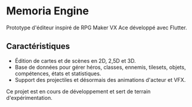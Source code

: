 # Memoria Engine

Prototype d'éditeur inspiré de RPG Maker VX Ace développé avec Flutter.

## Caractéristiques

- Édition de cartes et de scènes en 2D, 2,5D et 3D.
- Base de données pour gérer héros, classes, ennemis, tilesets, objets, compétences, états et statistiques.
- Support des projectiles et désormais des animations d'acteur et VFX.

Ce projet est en cours de développement et sert de terrain d'expérimentation.
